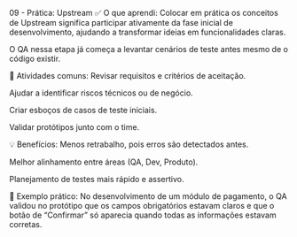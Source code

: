 09 - Prática: Upstream
✅ O que aprendi:
Colocar em prática os conceitos de Upstream significa participar ativamente da fase inicial de desenvolvimento, ajudando a transformar ideias em funcionalidades claras.

O QA nessa etapa já começa a levantar cenários de teste antes mesmo de o código existir.

📏 Atividades comuns:
Revisar requisitos e critérios de aceitação.

Ajudar a identificar riscos técnicos ou de negócio.

Criar esboços de casos de teste iniciais.

Validar protótipos junto com o time.

💡 Benefícios:
Menos retrabalho, pois erros são detectados antes.

Melhor alinhamento entre áreas (QA, Dev, Produto).

Planejamento de testes mais rápido e assertivo.

🧠 Exemplo prático:
No desenvolvimento de um módulo de pagamento, o QA validou no protótipo que os campos obrigatórios estavam claros e que o botão de “Confirmar” só aparecia quando todas as informações estavam corretas.
